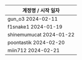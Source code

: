 | 계정명 / 시작 일자|
|--------|
| gun_o3 2024-02-11 |
| f1snake1 2024-01-19 |
| shinemumucat 2024-01-22 |
| poontastik 2024-02-20 |
| miin712 2024-02-21 |
